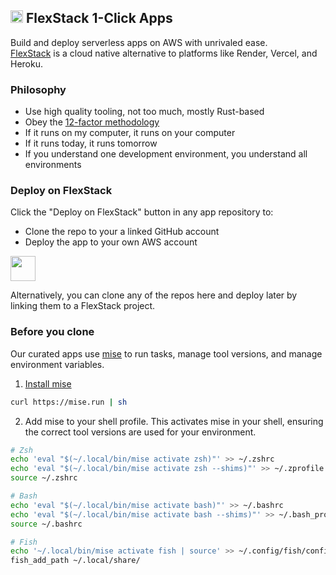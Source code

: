 <h2><img src="https://flexstack.com/favicon.svg" height=20 alt=""/> FlexStack 1-Click Apps</h2>

Build and deploy serverless apps on AWS with unrivaled ease.<br/>
[FlexStack](https://flexstack.com) is a cloud native alternative to platforms like Render, Vercel, and Heroku.

### Philosophy

- Use high quality tooling, not too much, mostly Rust-based
- Obey the [12-factor methodology](https://12factor.net/)
- If it runs on my computer, it runs on your computer
- If it runs today, it runs tomorrow
- If you understand one development environment, you understand all environments

### Deploy on FlexStack

Click the "Deploy on FlexStack" button in any app repository to:

- Clone the repo to your a linked GitHub account
- Deploy the app to your own AWS account

<a href="https://flexstack.com/deploy/apps"><img src="https://flexstack.com/deploy-on-flexstack.svg" height=40/></a>

Alternatively, you can clone any of the repos here and deploy later by linking them to a FlexStack project.

### Before you clone

Our curated apps use [mise](https://mise.jdx.dev/about.html) to run tasks, manage tool versions, 
and manage environment variables.

1. [Install mise](https://mise.jdx.dev/getting-started.html)

```sh
curl https://mise.run | sh
```

2. Add mise to your shell profile. This activates mise in your shell, ensuring the correct tool versions are used for your environment.

```sh
# Zsh
echo 'eval "$(~/.local/bin/mise activate zsh)"' >> ~/.zshrc
echo 'eval "$(~/.local/bin/mise activate zsh --shims)"' >> ~/.zprofile
source ~/.zshrc

# Bash 
echo 'eval "$(~/.local/bin/mise activate bash)"' >> ~/.bashrc
echo 'eval "$(~/.local/bin/mise activate bash --shims)"' >> ~/.bash_profile
source ~/.bashrc

# Fish
echo '~/.local/bin/mise activate fish | source' >> ~/.config/fish/config.fish
fish_add_path ~/.local/share/
```
